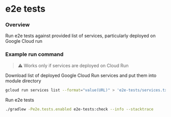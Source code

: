 # e2e tests

### Overview

Run e2e tests against provided list of services, particularly deployed on Google Cloud run

### Example run command

> :warning: Works only if services are deployed on Cloud Run


Download list of deployed Google Cloud Run services and put them into module directory

```sh
gcloud run services list --format="value(URL)" > 'e2e-tests/services.txt'
```

Run e2e tests

```sh
./gradlew -Pe2e.tests.enabled e2e-tests:check --info --stacktrace
```